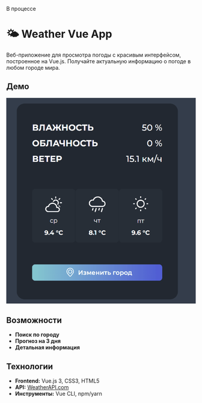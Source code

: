 В процессе

# 🌤️ Weather Vue App

Веб-приложение для просмотра погоды с красивым интерфейсом, построенное на Vue.js. Получайте актуальную информацию о погоде в любом городе мира.

## Демо

![Демонстрация работы проекта](src/assets/animation.gif)

## Возможности

- **Поиск по городу**
- **Прогноз на 3 дня**
- **Детальная информация**

## Технологии

- **Frontend:** Vue.js 3, CSS3, HTML5
- **API:** [WeatherAPI.com](https://www.weatherapi.com/)
- **Инструменты:** Vue CLI, npm/yarn
